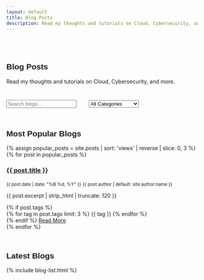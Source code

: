 ```yaml
---
layout: default
title: Blog Posts
description: Read my thoughts and tutorials on Cloud, Cybersecurity, and more.
---
```


<section class="professional-card" style="max-width:1100px;margin:5rem auto 0 auto;text-align:left;">
  <h1 style="color:var(--accent);font-family:'Space Grotesk',sans-serif;font-weight:800;">Blog Posts</h1>
  <p style="color:var(--text-secondary);">Read my thoughts and tutorials on Cloud, Cybersecurity, and more.</p>
  <div style="margin:2.5rem 0;display:flex;gap:2rem;align-items:center;">
    <input type="text" class="form-control" id="blogSearch" placeholder="Search blogs..." style="max-width:320px;">
    <select class="form-select" id="categoryFilter" style="max-width:200px;">
      <option value="">All Categories</option>
      <option value="cloud">Cloud</option>
      <option value="devops">DevOps</option>
      <option value="cybersecurity">Cybersecurity</option>
      <option value="web-development">Web Development</option>
      <option value="tutorial">Tutorial</option>
    </select>
  </div>
  <h2 style="color:var(--accent);font-family:'Space Grotesk',sans-serif;font-weight:700;margin-top:3.5rem;">Most Popular Blogs</h2>
  <div id="popularBlogCarousel" style="margin-bottom:3.5rem;">
    <div class="carousel-inner">
      {% assign popular_posts = site.posts | sort: 'views' | reverse | slice: 0, 3 %}
      {% for post in popular_posts %}
        <div class="carousel-item {% if forloop.first %}active{% endif %}">
          <div class="project-card">
            <h3 style="color:var(--accent);font-weight:700;">
              <a href="{{ post.url | relative_url }}" style="color:var(--accent);">{{ post.title }}</a>
            </h3>
            <div class="blog-meta" style="color:var(--text-muted);margin-bottom:0.5rem;">
              <small><i class="far fa-calendar-alt me-1"></i>{{ post.date | date: "%B %d, %Y" }}</small>
              <small><i class="far fa-user me-1"></i>{{ post.author | default: site.author.name }}</small>
            </div>
            <p style="color:var(--text-secondary);">{{ post.excerpt | strip_html | truncate: 120 }}</p>
            {% if post.tags %}
            <div class="blog-tags mb-3">
              {% for tag in post.tags limit: 3 %}
              <span class="blog-tag">{{ tag }}</span>
              {% endfor %}
            </div>
            {% endif %}
            <a href="{{ post.url | relative_url }}" class="btn btn-outline-primary mt-2">Read More</a>
          </div>
        </div>
      {% endfor %}
    </div>
  </div>
  <h2 style="color:var(--accent);font-family:'Space Grotesk',sans-serif;font-weight:700;margin-top:3.5rem;">Latest Blogs</h2>
  <div id="blogList">
    {% include blog-list.html %}
  </div>
  <div id="noResults" style="text-align:center;padding:2rem;display:none;color:var(--text-muted);">
    <i class="fas fa-search fa-3x mb-3"></i>
    <h4>No blogs found</h4>
    <p>Try adjusting your search terms or filters.</p>
  </div>
</section>

<script>
document.addEventListener('DOMContentLoaded', function() {
  const searchInput = document.getElementById('blogSearch');
  const categoryFilter = document.getElementById('categoryFilter');
  const blogList = document.getElementById('blogList');
  const noResults = document.getElementById('noResults');
  
  function filterBlogs() {
    const searchTerm = searchInput.value.toLowerCase();
    const selectedCategory = categoryFilter.value.toLowerCase();
    const blogPosts = document.querySelectorAll('.blog-post');
    let visibleCount = 0;
    
    blogPosts.forEach(post => {
      const title = post.querySelector('h3 a').textContent.toLowerCase();
      const content = post.querySelector('p').textContent.toLowerCase();
      const tags = Array.from(post.querySelectorAll('.blog-tag')).map(tag => tag.textContent.toLowerCase());
      
      const matchesSearch = title.includes(searchTerm) || content.includes(searchTerm);
      const matchesCategory = !selectedCategory || tags.includes(selectedCategory);
      
      if (matchesSearch && matchesCategory) {
        post.style.display = 'block';
        visibleCount++;
      } else {
        post.style.display = 'none';
      }
    });
    
    if (visibleCount === 0) {
      noResults.classList.remove('d-none');
      blogList.classList.add('d-none');
    } else {
      noResults.classList.add('d-none');
      blogList.classList.remove('d-none');
    }
  }
  
  searchInput.addEventListener('input', filterBlogs);
  categoryFilter.addEventListener('change', filterBlogs);
});
</script>
